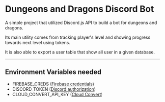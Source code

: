 # Dungeons and Dragons Discord Bot

A simple project that utilized Discord.js API to build a bot for dungeons and dragons.

Its main utility comes from tracking player's level and showing progress towards next level using tokens.

It is also able to export a user table that show all user in a given database.

---

## Environment Variables needed

- FIREBASE_CREDS ([Firebase credentials](https://firebase.google.com/docs/admin/setup))
- DISCORD_TOKEN ([Discord authorization](https://discord.com/developers/docs/topics/oauth2))
- CLOUD_CONVERT_API_KEY ([Cloud Convert](https://cloudconvert.com/))
